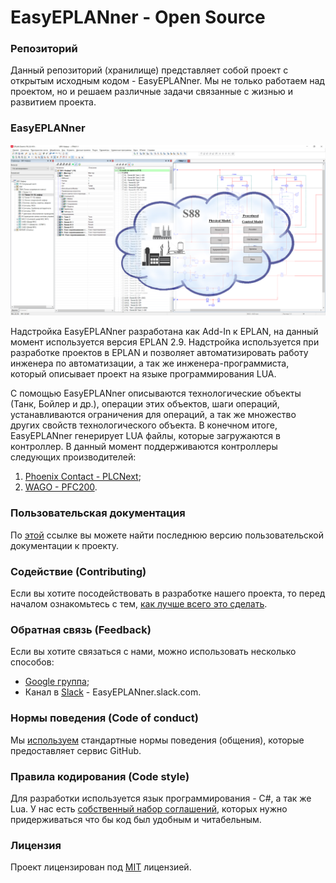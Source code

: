 # EasyEPLANner - Open Source

### Репозиторий
Данный репозиторий (хранилище) представляет собой проект с открытым исходным кодом - EasyEPLANner. Мы не только работаем над проектом, но и решаем различные задачи связанные с жизнью и развитием проекта.

### EasyEPLANner

![](../user_manual/images/EasyEPLANnerPreview.png)

Надстройка EasyEPLANner разработана как Add-In к EPLAN, на данный момент используется версия EPLAN 2.9. Надстройка используется при разработке проектов в EPLAN и позволяет автоматизировать работу инженера по автоматизации, а так же инженера-программиста, который описывает проект на языке программирования LUA.

С помощью EasyEPLANner описываются технологические объекты (Танк, Бойлер и др.), операции этих объектов, шаги операций, устанавливаются ограничения для операций, а так же множество других свойств технологического объекта. В конечном итоге, EasyEPLANner генерирует LUA файлы, которые загружаются в контроллер. В данный момент поддерживаются контроллеры следующих производителей:

1. [Phoenix Contact - PLCNext](https://github.com/plcnext);
2. [WAGO - PFC200](https://github.com/WAGO).

### Пользовательская документация
По [этой](docs/user_manual/readme.md) ссылке вы можете найти последнюю версию пользовательской документации к проекту.

### Содействие (Contributing)
Если вы хотите посодействовать в разработке нашего проекта, то перед началом ознакомьтесь с тем, [как лучше всего это сделать](docs/contributing.md).

### Обратная связь (Feedback)
Если вы хотите связаться с нами, можно использовать несколько способов:
* [Google группа](https://groups.google.com/forum/#!forum/EasyEPLANner);
* Канал в [Slack](https://slack.com) - EasyEPLANner.slack.com.

### Нормы поведения (Code of conduct)
Мы [используем](docs/CODE_OF_CONDUCT.md) стандартные нормы поведения (общения), которые предоставляет сервис GitHub.

### Правила кодирования (Code style)
Для разработки используется язык программирования - C#, а так же Lua. У нас есть [собственный набор соглашений](docs/codestyle.md), которых нужно придерживаться что бы код был удобным и читабельным.

### Лицензия
Проект лицензирован под [MIT](LICENSE.txt) лицензией.

